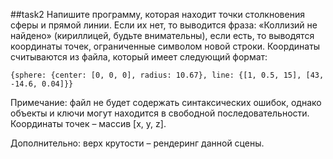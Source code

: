 ##task2
Напишите программу, которая находит точки столкновения сферы и прямой линии. Если их нет,
то выводится фраза: «Коллизий не найдено» (кириллицей, будьте внимательны), если есть, то
выводятся координаты точек, ограниченные символом новой строки. Координаты считываются из
файла, который имеет следующий формат:
````
{sphere: {center: [0, 0, 0], radius: 10.67}, line: {[1, 0.5, 15], [43, -14.6, 0.04]}}
````
Примечание: файл не будет содержать синтаксических ошибок, однако объекты и ключи могут
находится в свободной последовательности. Координаты точек – массив [x, y, z].

Дополнительно: верх крутости – рендеринг данной сцены.